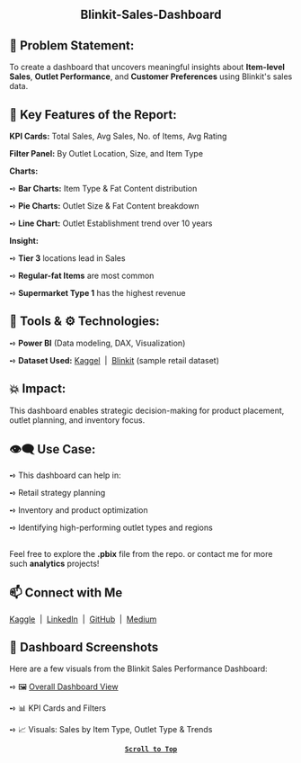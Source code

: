 <h2 id='bsd' align="center">Blinkit-Sales-Dashboard</h2>

## 🚀 Problem Statement:

To create a dashboard that uncovers meaningful insights about **Item-level Sales**, **Outlet Performance**, and **Customer Preferences** using Blinkit's sales data.

## 🧩 Key Features of the Report:

**KPI Cards:** Total Sales, Avg Sales, No. of Items, Avg Rating

**Filter Panel:** By Outlet Location, Size, and Item Type

  **Charts:**

  ➺ **Bar Charts:** Item Type & Fat Content distribution

  ➺ **Pie Charts:** Outlet Size & Fat Content breakdown

  ➺ **Line Chart:** Outlet Establishment trend over 10 years

  **Insight:** 

  ➺ **Tier 3** locations lead in Sales

  ➺ **Regular-fat Items** are most common

  ➺ **Supermarket Type 1** has the highest revenue

## 🧰 Tools & ⚙️ Technologies:

  ➺ **Power BI** (Data modeling, DAX, Visualization)

  ➺ **Dataset Used:** [Kaggel](https://www.kaggle.com/mrvipinsoni)&nbsp; | &nbsp;[Blinkit](https://blinkit.com/) (sample retail dataset)

## 💥 Impact:

This dashboard enables strategic decision-making for product placement, outlet planning, and inventory focus.

## 👁️‍🗨️ Use Case:

  ➺ This dashboard can help in:

  ➺ Retail strategy planning

  ➺ Inventory and product optimization

  ➺ Identifying high-performing outlet types and regions

##

Feel free to explore the **.pbix** file from the repo. or contact me for more such **analytics** projects!

## 📫 **Connect with Me**

[Kaggle](https://www.kaggle.com/mrvipinsoni)&nbsp;&nbsp;|&nbsp;&nbsp;[LinkedIn](https://www.linkedin.com/in/er-vipinsoni/)&nbsp;&nbsp;|&nbsp;&nbsp;[GitHub](https://github.com/VipinSoni-Git)&nbsp;&nbsp;|&nbsp;&nbsp;[Medium](https://medium.com/@mr.vipinsoniofficial)

## 📸 Dashboard Screenshots
Here are a few visuals from the Blinkit Sales Performance Dashboard:

  ➺ 🖼️ [Overall Dashboard View]()

  ➺ 📊 KPI Cards and Filters

  ➺ 📈 Visuals: Sales by Item Type, Outlet Type & Trends

<div align='center'>
  
**[`Scroll to Top`](#bsd)**

</div>
